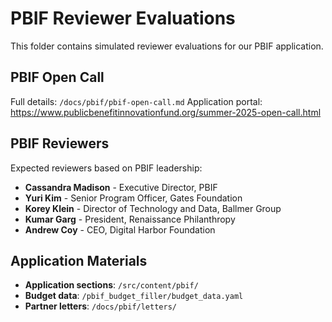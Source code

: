 # PBIF Reviewer Evaluations

This folder contains simulated reviewer evaluations for our PBIF application.

## PBIF Open Call

Full details: `/docs/pbif/pbif-open-call.md`
Application portal: https://www.publicbenefitinnovationfund.org/summer-2025-open-call.html

## PBIF Reviewers

Expected reviewers based on PBIF leadership:
- **Cassandra Madison** - Executive Director, PBIF
- **Yuri Kim** - Senior Program Officer, Gates Foundation
- **Korey Klein** - Director of Technology and Data, Ballmer Group
- **Kumar Garg** - President, Renaissance Philanthropy
- **Andrew Coy** - CEO, Digital Harbor Foundation

## Application Materials

- **Application sections**: `/src/content/pbif/` 
- **Budget data**: `/pbif_budget_filler/budget_data.yaml`
- **Partner letters**: `/docs/pbif/letters/`